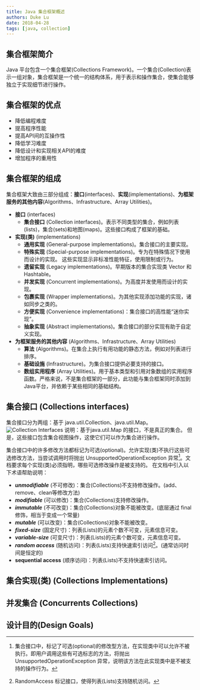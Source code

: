 ```yaml
---
title: Java 集合框架概述
authors: Duke Lu
date: 2018-04-28
tags: [java, collection]
---
```


## 集合框架简介
Java 平台包含一个集合框架(Collections Framework)。一个集合(Collection)表示一组对象，集合框架是一个统一的结构体系，用于表示和操作集合，使集合能够独立于实现细节进行操作。

## 集合框架的优点
- 降低编程难度
- 提高程序性能
- 提高API间的互操作性
- 降低学习难度
- 降低设计和实现相关API的难度
- 增加程序的重用性

## 集合框架的组成
集合框架大致由三部分组成：**接口**(interfaces)、**实现**(implementations)、**为框架服务的其他内容**(Algorithms、Infrastructure、Array Utilities)。
- **接口** (interfaces)
  - **集合接口** (Collection interfaces)。表示不同类型的集合，例如列表(lists)，集合(sets)和地图(maps)。这些接口构成了框架的基础。
- **实现(类)** (implementations)
  - **通用实现** (General-purpose implementations)。集合接口的主要实现。
  - **特殊实现** (Special-purpose implementations)。专为在特殊情况下使用而设计的实现。 这些实现显示非标准性能特征，使用限制或行为。
  - **遗留实现** (Legacy implementations)。早期版本的集合实现类 Vector 和 Hashtable。
  - **并发实现** (Concurrent implementations)。为高度并发使用而设计的实现。
  - **包裹实现** (Wrapper implementations)。为其他实现添加功能的实现，诸如同步之类的。
  - **方便实现** (Convenience implementations)：集合接口的高性能“迷你实现”。
  - **抽象实现** (Abstract implementations)。集合接口的部分实现有助于自定义实现。
- **为框架服务的其他内容** (Algorithms、Infrastructure、Array Utilities)
  - **算法** (Algorithms)。在集合上执行有用功能的静态方法，例如对列表进行排序。
  - **基础设施** (Infrastructure)。为集合接口提供必要支持的接口。
  - **数组实用程序** (Array Utilities)。用于基本类型和引用对象数组的实用程序函数。严格来说，不是集合框架的一部分，此功能与集合框架同时添加到Java平台，并依赖于某些相同的基础结构。

## 集合接口 (Collections interfaces)
集合接口分为两组：基于 java.util.Collection、java.util.Map。
![Collection Interfaces](https://upload-images.jianshu.io/upload_images/12158715-29a77f5c5e6c5b9f.png?imageMogr2/auto-orient/strip%7CimageView2/2/w/1240)
说明：基于java.util.Map 的接口，不是真正的集合。 但是，这些接口包含集合视图操作，这使它们可以作为集合进行操作。

集合接口中的许多修改方法都标记为可选(optional)。允许实现(类)不执行这些可选修改方法，当尝试调用时将抛出 UnsupportedOperationException 异常[^1]。文档要求每个实现(类)必须指明，哪些可选修改操作是被支持的。
在文档中引入以下术语帮助说明：
- ***unmodifiable*** (不可修改)：集合(Collections)不支持修改操作。(add、remove、clean等修改方法)
- ***modifiable*** (可以修改)：集合(Collections)支持修改操作。
- ***immutable*** (不可改变)：集合(Collections)对象不能被改变。(底层通过 final 修饰，相当于变成一个常量)
- ***mutable*** (可以改变)：集合(Collections)对象不能被改变。
- ***fixed-size*** (固定尺寸)：列表(Lists)的元素个数不可变，元素信息可变。
- ***variable-size*** (可变尺寸)：列表(Lists)的元素个数可变，元素信息可变。
- ***random access*** (随机访问)：列表(Lists)支持快速索引访问[^2]。(通常访问时间是恒定的)
- **sequential access** (顺序访问)：列表(Lists)不支持快速索引访问。

[^1]: 集合接口中，标记了可选(optional)的修改型方法，在实现类中可以允许不被执行。即用户调用这些有可选标志的方法，将抛出 UnsupportedOperationException 异常，说明该方法在此实现类中是不被支持的操作行为。
[^2]: RandomAccess 标记接口，使得列表(Lists)支持随机访问。

## 集合实现(类) (Collections Implementations)

## 并发集合 (Concurrents Collections)

## 设计目的(Design Goals)